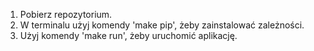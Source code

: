 1. Pobierz repozytorium.
2. W terminalu użyj komendy 'make pip', żeby zainstalować zależności.
3. Użyj komendy 'make run', żeby uruchomić aplikację.


